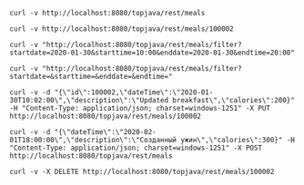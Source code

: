     curl -v http://localhost:8080/topjava/rest/meals

    curl -v http://localhost:8080/topjava/rest/meals/100002

    curl -v "http://localhost:8080/topjava/rest/meals/filter?startdate=2020-01-30&starttime=10:00&enddate=2020-01-30&endtime=20:00"

    curl -v "http://localhost:8080/topjava/rest/meals/filter?startdate=&starttime=&enddate=&endtime="

    curl -v -d "{\"id\":100002,\"dateTime\":\"2020-01-30T10:02:00\",\"description\":\"Updated breakfast\",\"calories\":200}" -H "Content-Type: application/json; charset=windows-1251" -X PUT http://localhost:8080/topjava/rest/meals/100002

    curl -v -d "{\"dateTime\":\"2020-02-01T18:00:00\",\"description\":\"Созданный ужин\",\"calories\":300}" -H "Content-Type: application/json; charset=windows-1251" -X POST http://localhost:8080/topjava/rest/meals

    curl -v -X DELETE http://localhost:8080/topjava/rest/meals/100002